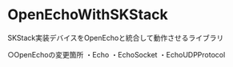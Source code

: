 # OpenEchoWithSKStack
SKStack実装デバイスをOpenEchoと統合して動作させるライブラリ

○OpenEchoの変更箇所
・Echo
・EchoSocket
・EchoUDPProtocol
